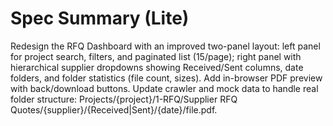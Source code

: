 # Spec Summary (Lite)

Redesign the RFQ Dashboard with an improved two-panel layout: left panel for project search, filters, and paginated list (15/page); right panel with hierarchical supplier dropdowns showing Received/Sent columns, date folders, and folder statistics (file count, sizes). Add in-browser PDF preview with back/download buttons. Update crawler and mock data to handle real folder structure: Projects/{project}/1-RFQ/Supplier RFQ Quotes/{supplier}/{Received|Sent}/{date}/file.pdf.
